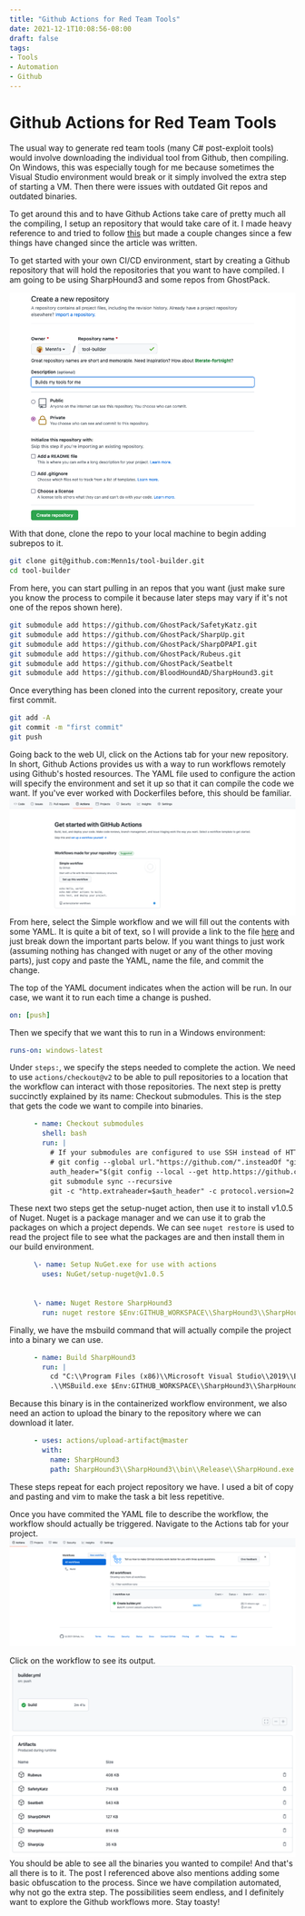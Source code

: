 ```yaml
---
title: "Github Actions for Red Team Tools"
date: 2021-12-1T10:08:56-08:00
draft: false
tags: 
- Tools
- Automation
- Github
---
```


# Github Actions for Red Team Tools

The usual way to generate red team tools (many C# post-exploit tools) would involve downloading the individual tool from Github, then compiling. On Windows, this was especially tough for me because sometimes the Visual Studio environment would break or it simply involved the extra step of starting a VM. Then there were issues with outdated Git repos and outdated binaries. 

To get around this and to have Github Actions take care of pretty much all the compiling, I setup an repository that would take care of it. I made heavy reference to and tried to follow [this](https://medium.com/@two06/building-tooling-with-github-actions-59401648e61d) but made a couple changes since a few things have changed since the article was written.

To get started with your own CI/CD environment, start by creating a Github repository that will hold the repositories that you want to have compiled. I am going to be using SharpHound3 and some repos from GhostPack.

![create-repo.png](create-repo.png)
With that done, clone the repo to your local machine to begin adding subrepos to it.
```bash
git clone git@github.com:Menn1s/tool-builder.git
cd tool-builder
```
From here, you can start pulling in an repos that you want (just make sure you know the process to compile it because later steps may vary if it's not one of the repos shown here).
```bash
git submodule add https://github.com/GhostPack/SafetyKatz.git
git submodule add https://github.com/GhostPack/SharpUp.git
git submodule add https://github.com/GhostPack/SharpDPAPI.git
git submodule add https://github.com/GhostPack/Rubeus.git
git submodule add https://github.com/GhostPack/Seatbelt
git submodule add https://github.com/BloodHoundAD/SharpHound3.git
```
Once everything has been cloned into the current repository, create your first commit.
```bash
git add -A
git commit -m "first commit"
git push
```

Going back to the web UI, click on the Actions tab for your new repository. In short, Github Actions provides us with a way to run workflows remotely using Github's hosted resources. The YAML file used to configure the action will specify the environment and set it up so that it can compile the code we want. If you've ever worked with Dockerfiles before, this should be familiar.
![actions-tab.png](actions-tab.png)
From here, select the Simple workflow and we will fill out the contents with some YAML. It is quite a bit of text, so I will provide a link to the file [here](https://raw.githubusercontent.com/Menn1s/tool-builder/master/.github/workflows/builder.yml) and just break down the important parts below. If you want things to just work (assuming nothing has changed with nuget or any of the other moving parts), just copy and paste the YAML, name the file, and commit the change.

The top of the YAML document indicates when the action will be run. In our case, we want it to run each time a change is pushed.
```YAML
on: [push]
```
Then we specify that we want this to run in a Windows environment:
```yaml
runs-on: windows-latest
```
Under  `steps:`, we specify the steps needed to complete the action. We need to use `actions/checkout@v2` to be able to pull repositories to a location that the workflow can interact with those repositories. The next step is pretty succinctly explained by its name: Checkout submodules. This is the step that gets the code we want to compile into binaries.
```yaml
      - name: Checkout submodules
        shell: bash
        run: |
          # If your submodules are configured to use SSH instead of HTTPS please uncomment the following line
          # git config --global url."https://github.com/".insteadOf "git@github.com:"
          auth_header="$(git config --local --get http.https://github.com/.extraheader)"
          git submodule sync --recursive
          git -c "http.extraheader=$auth_header" -c protocol.version=2 submodule update --init --force --recursive --depth=1
```

These next two steps get the setup-nuget action, then use it to install v1.0.5 of Nuget. Nuget is a package manager and we can use it to grab the packages on which a project depends. We can see `nuget restore` is used to read the project file to see what the packages are and then install them in our build environment.
```yaml
      \- name: Setup NuGet.exe for use with actions
        uses: NuGet/setup-nuget@v1.0.5


      \- name: Nuget Restore SharpHound3
        run: nuget restore $Env:GITHUB_WORKSPACE\\SharpHound3\\SharpHound3.sln
```
Finally, we have the msbuild command that will actually compile the project into a binary we can use.
```yaml
      - name: Build SharpHound3
        run: |
          cd "C:\\Program Files (x86)\\Microsoft Visual Studio\\2019\\Enterprise\\MSBuild\\Current\\Bin\\"
          .\\MSBuild.exe $Env:GITHUB_WORKSPACE\\SharpHound3\\SharpHound3\\SharpHound3.csproj /property:Configuration=Release
```
Because this binary is in the containerized workflow environment, we also need an action to upload the binary to the repository where we can download it later.
```yaml
      - uses: actions/upload-artifact@master
        with:
          name: SharpHound3
          path: SharpHound3\\SharpHound3\\bin\\Release\\SharpHound.exe
```
These steps repeat for each project repository we have. I used a bit of copy and pasting and vim to make the task a bit less repetitive.

Once you have commited the YAML file to describe the workflow, the workflow should actually be triggered. Navigate to the Actions tab for your project.
![actionTabAfterPush.png](actionTabAfterPush.png)

Click on the workflow to see its output.
![workflowOut.png](workflowOut.png)
You should be able to see all the binaries you wanted to compile! And that's all there is to it. The post I referenced above also mentions adding some basic obfuscation to the process. Since we have compilation automated, why not go the extra step. The possibilities seem endless, and I definitely want to explore the Github workflows more. Stay toasty!
